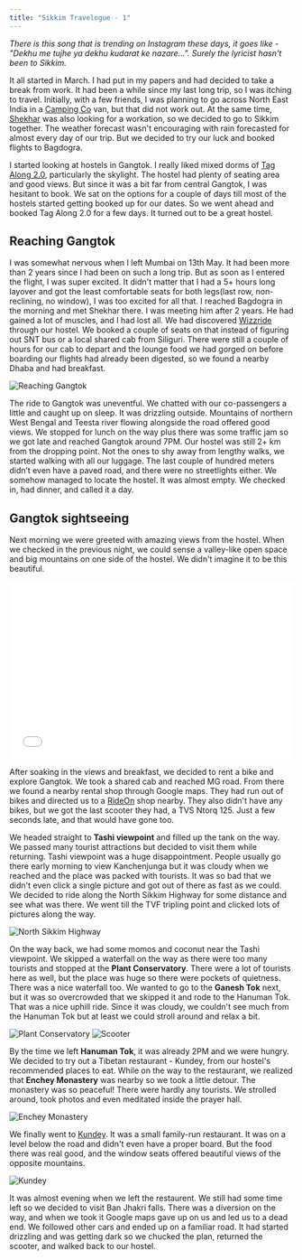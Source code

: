 ```yaml
---
title: "Sikkim Travelogue - 1"
---
```


*There is this song that is trending on Instagram these days, it goes like - "Dekhu me tujhe ya dekhu kudarat ke nazare...". Surely the lyricist hasn't been to Sikkim.*

It all started in March. I had put in my papers and had decided to take a break from work. It had been a while since my last long trip, so I was itching to travel. Initially, with a few friends, I was planning to go across North East India in a [Camping Co](https://www.camping-co.com/) van, but that did not work out. At the same time, [Shekhar](https://shekharsingh.com/) was also looking for a workation, so we decided to go to Sikkim together. The weather forecast wasn't encouraging with rain forecasted for almost every day of our trip. But we decided to try our luck and booked flights to Bagdogra. 

I started looking at hostels in Gangtok. I really liked mixed dorms of [Tag Along 2.0](https://www.booking.com/hotel/in/tag-along-2-0.en-gb.html), particularly the skylight. The hostel had plenty of seating area and good views. But since it was a bit far from central Gangtok, I was hesitant to book. We sat on the options for a couple of days till most of the hostels started getting booked up for our dates. So we went ahead and booked Tag Along 2.0 for a few days. It turned out to be a great hostel.

## Reaching Gangtok

I was somewhat nervous when I left Mumbai on 13th May. It had been more than 2 years since I had been on such a long trip. But as soon as I entered the flight, I was super excited. It didn't matter that I had a 5+ hours long layover and got the least comfortable seats for both legs(last row, non-reclining, no window), I was too excited for all that. I reached Bagdogra in the morning and met Shekhar there. I was meeting him after 2 years. He had gained a lot of muscles, and I had lost all. We had discovered [Wizzride](https://www.wizzride.com/) through our hostel. We booked a couple of seats on that instead of figuring out SNT bus or a local shared cab from Siliguri. There were still a couple of hours for our cab to depart and the lounge food we had gorged on before boarding our flights had already been digested, so we found a nearby Dhaba and had breakfast. 

![Reaching Gangtok](/assets/images/posts/sikkim-travelogue/reaching-gangtok.jpg)

The ride to Gangtok was uneventful. We chatted with our co-passengers a little and caught up on sleep. It was drizzling outside. Mountains of northern West Bengal and Teesta river flowing alongside the road offered good views. We stopped for lunch on the way plus there was some traffic jam so we got late and reached Gangtok around 7PM. Our hostel was still 2+ km from the dropping point. Not the ones to shy away from lengthy walks, we started walking with all our luggage. The last couple of hundred meters didn’t even have a paved road, and there were no streetlights either. We somehow managed to locate the hostel. It was almost empty. We checked in, had dinner, and called it a day.

## Gangtok sightseeing

Next morning we were greeted with amazing views from the hostel. When we checked in the previous night, we could sense a valley-like open space and big mountains on one side of the hostel. We didn't imagine it to be this beautiful. 

<iframe width="100%" height="315" src="//www.youtube.com/embed/IBlJcHj0o0g" frameborder="0" allowfullscreen></iframe>


After soaking in the views and breakfast, we decided to rent a bike and explore Gangtok. We took a shared cab and reached MG road. From there we found a nearby rental shop through Google maps. They had run out of bikes and directed us to a [RideOn](https://rideonrentals.in/) shop nearby. They also didn't have any bikes, but we got the last scooter they had, a TVS Ntorq 125. Just a few seconds late, and that would have gone too. 

We headed straight to **Tashi viewpoint** and filled up the tank on the way. We passed many tourist attractions but decided to visit them while returning. Tashi viewpoint was a huge disappointment. People usually go there early morning to view Kanchenjunga but it was cloudy when we reached and the place was packed with tourists. It was so bad that we didn't even click a single picture and got out of there as fast as we could. We decided to ride along the North Sikkim Highway for some distance and see what was there. We went till the TVF tripling point and clicked lots of pictures along the way. 

![North Sikkim Highway](/assets/images/posts/sikkim-travelogue/north-sikkim-highway.jpg)

On the way back, we had some momos and coconut near the Tashi viewpoint. We skipped a waterfall on the way as there were too many tourists and stopped at the **Plant Conservatory**. There were a lot of tourists here as well, but the place was huge so there were  pockets of quietness. There was a nice waterfall too. 
We wanted to go to the **Ganesh Tok** next, but it was so overcrowded that we skipped it and rode to the Hanuman Tok. That was a nice uphill ride. Since it was cloudy, we couldn't see much from the Hanuman Tok but at least we could stroll around and relax a bit.

![Plant Conservatory](/assets/images/posts/sikkim-travelogue/plant-conservatory.jpg)
![Scooter](/assets/images/posts/sikkim-travelogue/scooter.jpg)

By the time we left **Hanuman Tok**, it was already 2PM and we were hungry. We decided to try out a Tibetan restaurant - Kundey, from our hostel's  recommended places to eat. While on the way to the restaurant, we realized that **Enchey Monastery** was nearby so we took a little detour. The monastery was so peaceful! There were hardly any tourists. We strolled around, took photos and even meditated inside the prayer hall. 

![Enchey Monastery](/assets/images/posts/sikkim-travelogue/enchey-monastery.jpg)

We finally went to [Kundey](https://goo.gl/maps/BoPzVTiLPVeA8WvRA). It was a small family-run restaurant. It was on a level below the road and didn't even have a proper board. But the food there was real good, and the window seats offered beautiful views of the opposite mountains. 

![Kundey](/assets/images/posts/sikkim-travelogue/kundey.jpg)

It was almost evening when we left the restaurent. We still had some time left so we decided to visit Ban Jhakri falls. There was a diversion on the way, and when we took it Google maps gave up on us and led us to a dead end. We followed other cars and ended up on a familiar road. It had started drizzling and was getting dark so we chucked the plan, returned the scooter, and walked back to our hostel.